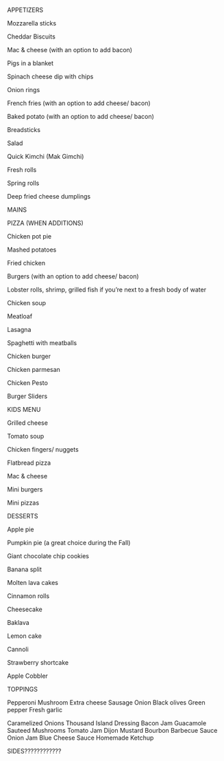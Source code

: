 APPETIZERS


Mozzarella sticks

Cheddar Biscuits

Mac & cheese (with an option to add bacon)

Pigs in a blanket

Spinach cheese dip with chips

Onion rings

French fries (with an option to add cheese/ bacon)

Baked potato (with an option to add cheese/ bacon)

Breadsticks

Salad

Quick Kimchi (Mak Gimchi)

Fresh rolls

Spring rolls

Deep fried cheese dumplings





MAINS

PIZZA (WHEN ADDITIONS)


Chicken pot pie

Mashed potatoes

Fried chicken

Burgers (with an option to add cheese/ bacon)

Lobster rolls, shrimp, grilled fish if you’re next to a fresh body of water

Chicken soup

Meatloaf

Lasagna

Spaghetti with meatballs

Chicken burger

Chicken parmesan

Chicken Pesto

Burger Sliders



KIDS MENU



Grilled cheese

Tomato soup

Chicken fingers/ nuggets

Flatbread pizza

Mac & cheese

Mini burgers

Mini pizzas


DESSERTS


Apple pie

Pumpkin pie (a great choice during the Fall)

Giant chocolate chip cookies

Banana split

Molten lava cakes

Cinnamon rolls

Cheesecake

Baklava

Lemon cake

Cannoli

Strawberry shortcake

Apple Cobbler


TOPPINGS

Pepperoni
Mushroom
Extra cheese
Sausage
Onion
Black olives
Green pepper
Fresh garlic

Caramelized Onions
Thousand Island Dressing
Bacon Jam
Guacamole
Sauteed Mushrooms
Tomato Jam
Dijon Mustard
Bourbon Barbecue Sauce
Onion Jam
Blue Cheese Sauce
Homemade Ketchup



SIDES????????????